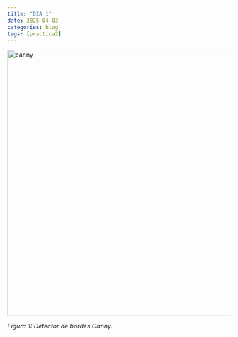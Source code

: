 ```yaml
---
title: "DÍA 1"
date: 2025-04-03
categories: blog
tags: [practica2]
---
```


<img src="{{ '/imagenes/canny.png' | relative_url }}" alt="canny" width="600">
<p><em>Figura 1: Detector de bordes Canny.</em></p>


